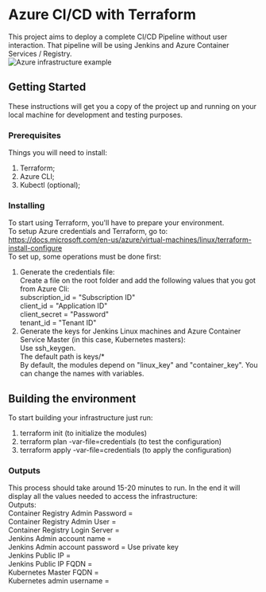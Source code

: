 # Azure CI/CD with Terraform  
This project aims to deploy a complete CI/CD Pipeline without user interaction. That pipeline will be using Jenkins and Azure Container Services / Registry.  
![Azure infrastructure example](https://raw.githubusercontent.com/j-furtado/azure-terraform/master/docs/az_infra.png)  
## Getting Started  
These instructions will get you a copy of the project up and running on your local machine for development and testing purposes.  
### Prerequisites  
Things you will need to install:  
1) Terraform;  
2) Azure CLI;  
3) Kubectl (optional);  
### Installing  
To start using Terraform, you'll have to prepare your environment.  
To setup Azure credentials and Terraform, go to:  
https://docs.microsoft.com/en-us/azure/virtual-machines/linux/terraform-install-configure  
To set up, some operations must be done first:  
1) Generate the credentials file:  
Create a file on the root folder and add the following values that you got from Azure Cli:  
subscription_id = "Subscription ID"  
client_id = "Application ID"  
client_secret = "Password"  
tenant_id = "Tenant ID"  
2) Generate the keys for Jenkins Linux machines and Azure Container Service Master (in this case, Kubernetes masters):  
Use ssh_keygen.  
The default path is keys/*  
By default, the modules depend on "linux_key" and "container_key". You can change the names with variables.  
## Building the environment
To start building your infrastructure just run:
1) terraform init (to initialize the modules)
2) terraform plan -var-file=credentials (to test the configuration)
3) terraform apply -var-file=credentials (to apply the configuration)  
### Outputs
This process should take around 15-20 minutes to run. In the end it will display all the values needed to access the infrastructure:  
Outputs:  
Container Registry Admin Password = <container registry password>  
Container Registry Admin User = <container registry admin user>  
Container Registry Login Server = <container registry login server>  
Jenkins Admin account name = <jenkins ssh user>  
Jenkins Admin account password = Use private key  
Jenkins Public IP = <jenkins public IP>  
Jenkins Public IP FQDN = <jenkins public IP FQDN>  
Kubernetes Master FQDN = <Kubernetes master public IP FQDN>  
Kubernetes admin username = <Kubernetes master ssh user>  

